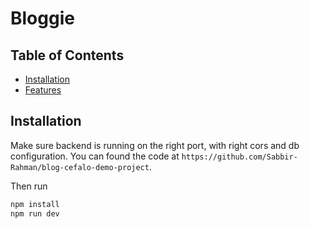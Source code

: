 # Bloggie


## Table of Contents

- [Installation](#installation)
- [Features](#features)

## Installation

Make sure backend is running on the right port, with right cors and db configuration. You can found the code at `https://github.com/Sabbir-Rahman/blog-cefalo-demo-project`.

Then run

```bash
npm install
npm run dev
```

